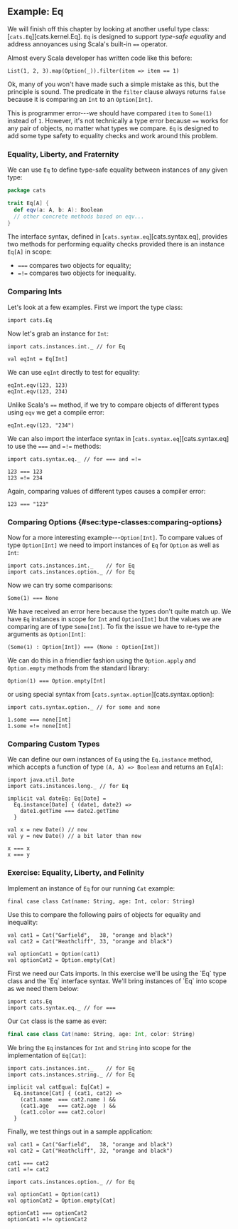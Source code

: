 ## Example: Eq

We will finish off this chapter by looking at another useful type class:
[`cats.Eq`][cats.kernel.Eq].
`Eq` is designed to support *type-safe equality*
and address annoyances using Scala's built-in `==` operator.

Almost every Scala developer has written code like this before:

```tut:book
List(1, 2, 3).map(Option(_)).filter(item => item == 1)
```

Ok, many of you won't have made such a simple mistake as this,
but the principle is sound.
The predicate in the `filter` clause always returns `false`
because it is comparing an `Int` to an `Option[Int]`.

This is programmer error---we
should have compared `item` to `Some(1)` instead of `1`.
However, it's not technically a type error because
`==` works for any pair of objects, no matter what types we compare.
`Eq` is designed to add some type safety to equality checks
and work around this problem.

### Equality, Liberty, and Fraternity

We can use `Eq` to define type-safe equality
between instances of any given type:

```scala
package cats

trait Eq[A] {
  def eqv(a: A, b: A): Boolean
  // other concrete methods based on eqv...
}
```

The interface syntax, defined in [`cats.syntax.eq`][cats.syntax.eq],
provides two methods for performing equality checks
provided there is an instance `Eq[A]` in scope:

 - `===` compares two objects for equality;
 - `=!=` compares two objects for inequality.

### Comparing Ints

Let's look at a few examples. First we import the type class:

```tut:book:silent
import cats.Eq
```

Now let's grab an instance for `Int`:

```tut:book:silent
import cats.instances.int._ // for Eq

val eqInt = Eq[Int]
```

We can use `eqInt` directly to test for equality:

```tut:book
eqInt.eqv(123, 123)
eqInt.eqv(123, 234)
```

Unlike Scala's `==` method,
if we try to compare objects of different types using `eqv`
we get a compile error:

```tut:book:fail
eqInt.eqv(123, "234")
```

We can also import the interface syntax in [`cats.syntax.eq`][cats.syntax.eq]
to use the `===` and `=!=` methods:

```tut:book:silent
import cats.syntax.eq._ // for === and =!=
```

```tut:book
123 === 123
123 =!= 234
```

Again, comparing values of different types causes a compiler error:

```tut:book:fail
123 === "123"
```

### Comparing Options {#sec:type-classes:comparing-options}

Now for a more interesting example---`Option[Int]`.
To compare values of type `Option[Int]`
we need to import instances of `Eq` for `Option` as well as `Int`:

```tut:book:silent
import cats.instances.int._    // for Eq
import cats.instances.option._ // for Eq
```

Now we can try some comparisons:

```tut:fail:book
Some(1) === None
```

We have received an error here because the types don't quite match up.
We have `Eq` instances in scope for `Int` and `Option[Int]`
but the values we are comparing are of type `Some[Int]`.
To fix the issue we have to re-type the arguments as `Option[Int]`:

```tut:book
(Some(1) : Option[Int]) === (None : Option[Int])
```

We can do this in a friendlier fashion using
the `Option.apply` and `Option.empty` methods from the standard library:

```tut:book
Option(1) === Option.empty[Int]
```

or using special syntax from [`cats.syntax.option`][cats.syntax.option]:

```tut:book:silent
import cats.syntax.option._ // for some and none
```

```tut:book
1.some === none[Int]
1.some =!= none[Int]
```

### Comparing Custom Types

We can define our own instances of `Eq` using the `Eq.instance` method,
which accepts a function of type `(A, A) => Boolean` and returns an `Eq[A]`:

```tut:book:silent
import java.util.Date
import cats.instances.long._ // for Eq
```

```tut:book:silent
implicit val dateEq: Eq[Date] =
  Eq.instance[Date] { (date1, date2) =>
    date1.getTime === date2.getTime
  }
```

```tut:book:silent
val x = new Date() // now
val y = new Date() // a bit later than now
```

```tut:book
x === x
x === y
```

### Exercise: Equality, Liberty, and Felinity

Implement an instance of `Eq` for our running `Cat` example:

```tut:book:silent
final case class Cat(name: String, age: Int, color: String)
```

Use this to compare the following pairs of objects for equality and inequality:

```tut:book:silent
val cat1 = Cat("Garfield",   38, "orange and black")
val cat2 = Cat("Heathcliff", 33, "orange and black")

val optionCat1 = Option(cat1)
val optionCat2 = Option.empty[Cat]
```

<div class="solution">
First we need our Cats imports.
In this exercise we'll be using the `Eq` type class
and the `Eq` interface syntax.
We'll bring instances of `Eq` into scope as we need them below:

```tut:book:silent
import cats.Eq
import cats.syntax.eq._ // for ===
```

Our `Cat` class is the same as ever:

```scala
final case class Cat(name: String, age: Int, color: String)
```

We bring the `Eq` instances for `Int` and `String`
into scope for the implementation of `Eq[Cat]`:

```tut:book:silent
import cats.instances.int._    // for Eq
import cats.instances.string._ // for Eq

implicit val catEqual: Eq[Cat] =
  Eq.instance[Cat] { (cat1, cat2) =>
    (cat1.name  === cat2.name ) &&
    (cat1.age   === cat2.age  ) &&
    (cat1.color === cat2.color)
  }
```

Finally, we test things out in a sample application:

```tut:book
val cat1 = Cat("Garfield",   38, "orange and black")
val cat2 = Cat("Heathcliff", 32, "orange and black")

cat1 === cat2
cat1 =!= cat2
```

```tut:book:silent
import cats.instances.option._ // for Eq
```

```tut:book
val optionCat1 = Option(cat1)
val optionCat2 = Option.empty[Cat]

optionCat1 === optionCat2
optionCat1 =!= optionCat2
```
</div>
